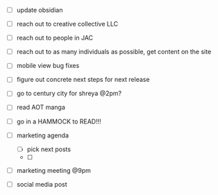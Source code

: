 

- [ ] update obsidian
- [ ] reach out to creative collective LLC
- [ ] reach out to people in JAC
- [ ] reach out to as many individuals as possible, get content on the site
- [ ] mobile view bug fixes
- [ ] figure out concrete next steps for next release
- [ ] go to century city for shreya @2pm?
- [ ] read AOT manga
- [ ] go in a HAMMOCK to READ!!!
- [ ] marketing agenda
	- [ ] pick next posts
	- [ ] 
- [ ] marketing meeting @9pm
- [ ] social media post

